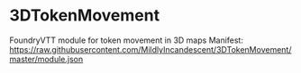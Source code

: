 # 3DTokenMovement
FoundryVTT module for token movement in 3D maps 
Manifest: https://raw.githubusercontent.com/MildlyIncandescent/3DTokenMovement/master/module.json
